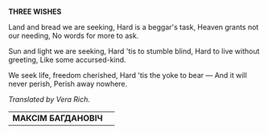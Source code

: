  
**THREE WISHES**

Land and bread we are seeking, Hard is a beggar's task, Heaven grants not our needing, No words for more to ask.

Sun and light we are seeking, Hard 'tis to stumble blind, Hard to live without greeting, Like some accursed-kind.

We seek life, freedom cherished, Hard 'tis the yoke to bear — And it will never perish, Perish away nowhere.

_Translated by Vera Rich._

|     |     |
| --- | --- |  
| **МАКСІМ БАГДАНОВІЧ** |     |
